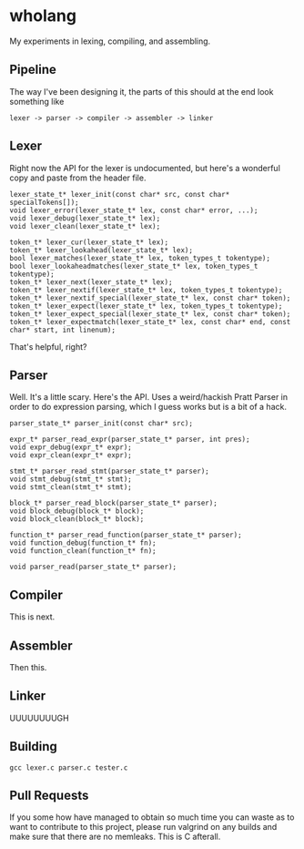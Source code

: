 # wholang
My experiments in lexing, compiling, and assembling.

## Pipeline
The way I've been designing it, the parts of this should at the end look something like

    lexer -> parser -> compiler -> assembler -> linker

## Lexer
Right now the API for the lexer is undocumented, but here's a wonderful copy and paste from the header file.

    lexer_state_t* lexer_init(const char* src, const char* specialTokens[]);
    void lexer_error(lexer_state_t* lex, const char* error, ...);
    void lexer_debug(lexer_state_t* lex);
    void lexer_clean(lexer_state_t* lex);

    token_t* lexer_cur(lexer_state_t* lex);
    token_t* lexer_lookahead(lexer_state_t* lex);
    bool lexer_matches(lexer_state_t* lex, token_types_t tokentype);
    bool lexer_lookaheadmatches(lexer_state_t* lex, token_types_t tokentype);
    token_t* lexer_next(lexer_state_t* lex);
    token_t* lexer_nextif(lexer_state_t* lex, token_types_t tokentype);
    token_t* lexer_nextif_special(lexer_state_t* lex, const char* token);
    token_t* lexer_expect(lexer_state_t* lex, token_types_t tokentype);
    token_t* lexer_expect_special(lexer_state_t* lex, const char* token);
    token_t* lexer_expectmatch(lexer_state_t* lex, const char* end, const char* start, int linenum);

That's helpful, right?

## Parser
Well. It's a little scary. Here's the API. Uses a weird/hackish Pratt Parser in order to do expression parsing, which
I guess works but is a bit of a hack.

    parser_state_t* parser_init(const char* src);

    expr_t* parser_read_expr(parser_state_t* parser, int pres);
    void expr_debug(expr_t* expr);
    void expr_clean(expr_t* expr);

    stmt_t* parser_read_stmt(parser_state_t* parser);
    void stmt_debug(stmt_t* stmt);
    void stmt_clean(stmt_t* stmt);

    block_t* parser_read_block(parser_state_t* parser);
    void block_debug(block_t* block);
    void block_clean(block_t* block);

    function_t* parser_read_function(parser_state_t* parser);
    void function_debug(function_t* fn);
    void function_clean(function_t* fn);

    void parser_read(parser_state_t* parser);

## Compiler
This is next.

## Assembler
Then this.

## Linker
UUUUUUUUGH

## Building
    gcc lexer.c parser.c tester.c

## Pull Requests
If you some how have managed to obtain so much time you can waste as to want to contribute to this project, please run
valgrind on any builds and make sure that there are no memleaks. This is C afterall.
